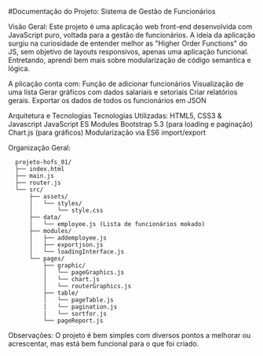 #Documentação do Projeto: Sistema de Gestão de Funcionários

Visão Geral: Este projeto é uma aplicação web front-end desenvolvida com JavaScript puro, voltada para a gestão de funcionários.
A ideia da aplicação surgiu na curiosidade de entender melhor as "Higher Order Functions" do JS, sem objetivo de layouts responsivos, apenas uma aplicação funcional. Entretando, aprendi bem mais sobre modularização de código semantica e lógica.

A plicação conta com:
  Função de adicionar funcionários
  Visualização de uma lista
  Gerar gráficos com dados salariais e setoriais
  Criar relatórios gerais.
  Exportar os dados de todos os funcionários em JSON

Arquitetura e Tecnologias
  Tecnologias Utilizadas:
    HTML5, CSS3 & Javascript
    JavaScript ES Modules
    Bootstrap 5.3 (para loading e paginação)
    Chart.js (para gráficos)
    Modularização via ES6 import/export

Organização Geral:

	  projeto-hofs_01/
	  ├── index.html
	  ├── main.js
	  ├── router.js
	  └── src/
	      ├── assets/
	      │   └── styles/
	      │       └── style.css
	      ├── data/
	      │   └── employee.js (Lista de funcionários mokado)
	      ├── modules/
	      │   ├── addemployee.js
	      │   ├── exportjson.js
	      │   └── loadingInterface.js
	      └── pages/
	          ├── graphic/
	          │   └── pageGraphics.js
	          │   └── chart.js
	          │   └── routerGraphics.js
	          ├── table/
	          │   └── pageTable.js
	          |   └── pagination.js
	          |   └── sortfor.js
	          └── pageReport.js

Observações:
  O projeto é bem simples com diversos pontos a melhorar ou acrescentar, mas está bem funcional para o que foi criado.
